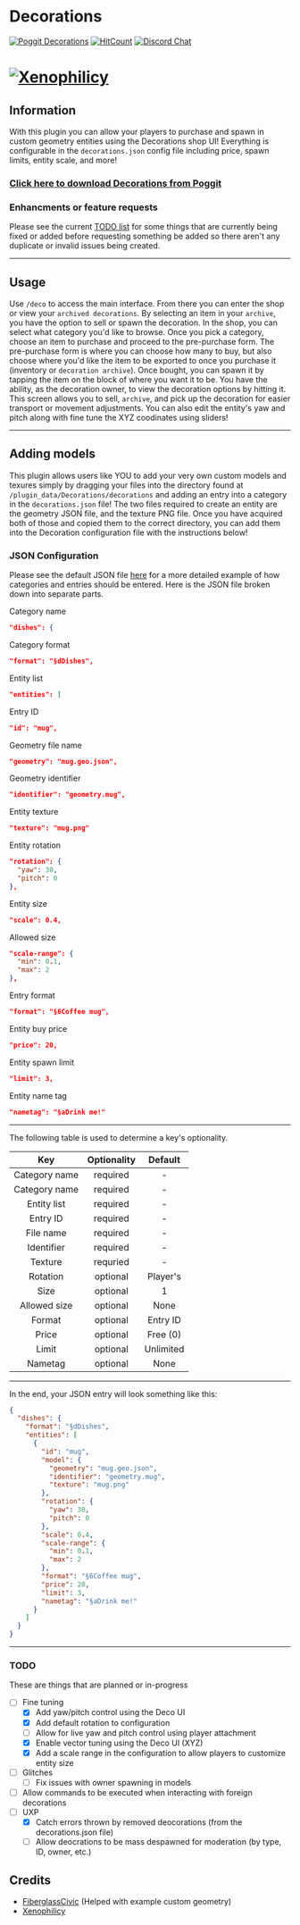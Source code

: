 # Decorations
[![Poggit Decorations](https://poggit.pmmp.io/shield.state/Decorations)](https://poggit.pmmp.io/p/Decorations)
[![HitCount](http://hits.xenoservers.net:4000/Xenophilicy/Decorations.svg)](http://hits.xenoservers.net:4000)
[![Discord Chat](https://img.shields.io/discord/490677165289897995.svg)](https://discord.xenoservers.net)

# [![Xenophilicy](https://file.xenoservers.net/Resources/GitHub-Resources/decorations/screenshot.png)]()

## Information
With this plugin you can allow your players to purchase and spawn in custom geometry entities using the Decorations shop UI! Everything is configurable in the `decorations.json` config file including price, spawn limits, entity scale, and more!

### [Click here to download Decorations from Poggit](https://poggit.pmmp.io/p/Decorations/)

### Enhancments or feature requests
Please see the current [TODO list](https://github.com/Xenophilicy/Decorations#TODO) for some things that are currently being fixed or added before requesting something be added so there aren't any duplicate or invalid issues being created.

***

## Usage
Use `/deco` to access the main interface. From there you can enter the shop or view your `archived decorations`. By selecting an item in your `archive`, you have the option to sell or spawn the decoration. In the shop, you can select what category you'd like to browse. Once you pick a category, choose an item to purchase and proceed to the pre-purchase form. The pre-purchase form is where you can choose how many to buy, but also choose where you'd like the item to be exported to once you purchase it (inventory or `decoration archive`). Once bought, you can spawn it by tapping the item on the block of where you want it to be. You have the ability, as the decoration owner, to view the decoration options by hitting it. This screen allows you to sell, `archive`, and pick up the decoration for easier transport or movement adjustments. You can also edit the entity's yaw and pitch along with fine tune the XYZ coodinates using sliders!

***

## Adding models
This plugin allows users like YOU to add your very own custom models and texures simply by dragging your files into the directory found at `/plugin_data/Decorations/decorations` and adding an entry into a category in the `decorations.json` file! The two files required to create an entity are the geometry JSON file, and the texture PNG file. Once you have acquired both of those and copied them to the correct directory, you can add them into the Decoration configuration file with the instructions below!

### JSON Configuration
Please see the default JSON file [here](https://github.com/Xenophilicy/Decorations/blob/master/resources/decorations.json) for a more detailed example of how categories and entries should be entered.
Here is the JSON file broken down into separate parts. 

Category name
```json
"dishes": {
```

Category format
```json
"format": "§dDishes",
```

Entity list
```json
"entities": [
```

Entry ID
```json
"id": "mug",
```

Geometry file name            
```json
"geometry": "mug.geo.json",
```

Geometry identifier
```json
"identifier": "geometry.mug",
```

Entity texture
```json
"texture": "mug.png"
```

Entity rotation
```json
"rotation": {
  "yaw": 30,
  "pitch": 0
},
```

Entity size
```json
"scale": 0.4,
```

Allowed size
```json
"scale-range": {
  "min": 0.1,
  "max": 2
},
```

Entry format
```json
"format": "§6Coffee mug",
```

Entity buy price
```json
"price": 20,
```

Entity spawn limit
```json
"limit": 3,
```

Entity name tag            
```json
"nametag": "§aDrink me!"
```

***

The following table is used to determine a key's optionality.

|      Key      | Optionality |  Default  |
|:-------------:|:-----------:|:---------:|
| Category name |   required  |     -     |
| Category name |   required  |     -     |
|  Entity list  |   required  |     -     |
|    Entry ID   |   required  |     -     |
|   File name   |   required  |     -     |
|   Identifier  |   required  |     -     |
|    Texture    |   requried  |     -     |
|    Rotation   |   optional  |  Player's |
|      Size     |   optional  |     1     |
|  Allowed size |   optional  |    None   |
|     Format    |   optional  |  Entry ID |
|     Price     |   optional  |  Free (0) |
|     Limit     |   optional  | Unlimited |
|    Nametag    |   optional  |    None   |

***

In the end, your JSON entry will look something like this:
```json
{
  "dishes": {
    "format": "§dDishes",
    "entities": [
      {
        "id": "mug",
        "model": {
          "geometry": "mug.geo.json",
          "identifier": "geometry.mug",
          "texture": "mug.png"
        },
        "rotation": {
          "yaw": 30,
          "pitch": 0
        },
        "scale": 0.4,
        "scale-range": {
          "min": 0.1,
          "max": 2
        },
        "format": "§6Coffee mug",
        "price": 20,
        "limit": 3,
        "nametag": "§aDrink me!"
      }
    ]
  }
}
```

***

### TODO
These are things that are planned or in-progress
- [ ] Fine tuning
    - [X] Add yaw/pitch control using the Deco UI
    - [X] Add default rotation to configuration
    - [ ] Allow for live yaw and pitch control using player attachment
    - [X] Enable vector tuning using the Deco UI (XYZ)
    - [X] Add a scale range in the configuration to allow players to customize entity size
- [ ] Glitches
    - [ ] Fix issues with owner spawning in models
- [ ] Allow commands to be executed when interacting with foreign decorations
- [ ] UXP
    - [X] Catch errors thrown by removed deocorations (from the decorations.json file)
    - [ ] Allow deocrations to be mass despawned for moderation (by type, ID, owner, etc.)

## Credits
* [FiberglassCivic](https://github.com/95CivicSi/) (Helped with example custom geometry)
* [Xenophilicy](https://github.com/Xenophilicy/)
